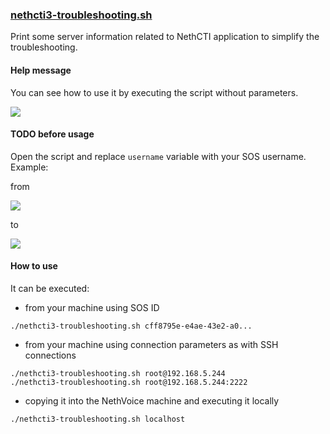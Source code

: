 ### [nethcti3-troubleshooting.sh](https://raw.githubusercontent.com/alepolidori/nethcti-extra/master/troubleshooting/nethcti3-troubleshooting.sh)

Print some server information related to NethCTI application to simplify the troubleshooting.

#### Help message

You can see how to use it by executing the script without parameters.

![](https://trello-attachments.s3.amazonaws.com/4f86d016a53e842c6711eb2e/5d809bde152529692e275e78/51ab249d0c21b69b4e8dc26288eeabce/Screenshot_from_2019-09-17_12-56-11.png)

#### TODO before usage

Open the script and replace `username` variable with your SOS username.
Example:

from

![](https://trello-attachments.s3.amazonaws.com/4f86d016a53e842c6711eb2e/5d809bde152529692e275e78/e81ac5f32edf53d8a4346c2684ed8169/image.png)

to

![](https://trello-attachments.s3.amazonaws.com/4f86d016a53e842c6711eb2e/5d809bde152529692e275e78/81a034ea6f7229f55ff29d621c571537/image.png)

#### How to use

It can be executed:

- from your machine using SOS ID

`./nethcti3-troubleshooting.sh cff8795e-e4ae-43e2-a0...`

- from your machine using connection parameters as with SSH connections

```
./nethcti3-troubleshooting.sh root@192.168.5.244
./nethcti3-troubleshooting.sh root@192.168.5.244:2222
```

- copying it into the NethVoice machine and executing it locally

`./nethcti3-troubleshooting.sh localhost`

